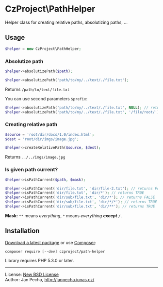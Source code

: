 # CzProject\PathHelper

Helper class for creating relative paths, absolutizing paths, ...

## Usage


``` php
$helper = new CzProject\PathHelper;
```

### Absolutize path

``` php
$helper->absolutizePath($path);

$helper->absolutizePath('path/to/my/../text/./file.txt');
```

Returns ```/path/to/text/file.txt```

You can use second parameters ```$prefix```:

``` php
$helper->absolutizePath('path/to/my/../text/./file.txt', NULL); // returns path/to/text/file.txt
$helper->absolutizePath('path/to/my/../text/./file.txt', '/file/root/'); // returns /file/root/path/to/text/file.txt
```


### Creating relative path

``` php
$source = 'root/dir/docs/1.0/index.html';
$dest = 'root/dir/imgs/image.jpg';

$helper->createRelativePath($source, $dest);
```

Returns ```../../imgs/image.jpg```


### Is given path current?

``` php
$helper->isPathCurrent($path, $mask);

$helper->isPathCurrent('dir/file.txt', 'dir/file-2.txt'); // returns FALSE
$helper->isPathCurrent('dir/file.txt', 'dir/*'); // returns TRUE
$helper->isPathCurrent('dir/sub/file.txt', 'dir/*'); // returns FALSE
$helper->isPathCurrent('dir/sub/file.txt', 'dir/*/*'); // returns TRUE
$helper->isPathCurrent('dir/sub/file.txt', 'dir/**'); // returns TRUE
```

**Mask:** ```**``` means *everything*, ```*``` means *everything <b>except</b> ```/```*.


## Installation

[Download a latest package](https://github.com/nette/tester/releases) or use [Composer](http://getcomposer.org/):

```
composer require [--dev] czproject/path-helper
```

Library requires PHP 5.3.0 or later.


------------------------------

License: [New BSD License](license.md)
<br>Author: Jan Pecha, http://janpecha.iunas.cz/

